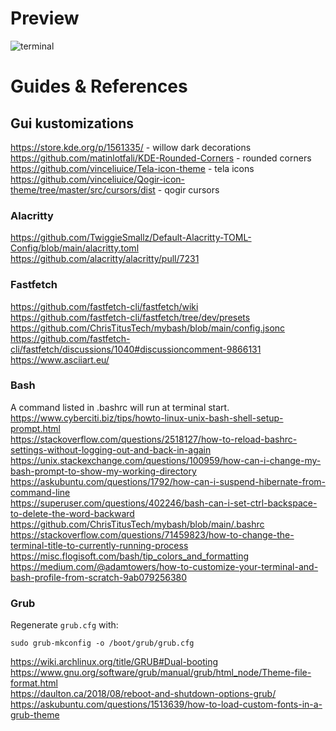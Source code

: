 # Preview

![terminal](https://github.com/user-attachments/assets/8dcb8f6d-e88f-4c86-a41c-aaf96db6d97d)

# Guides & References

## Gui kustomizations
https://store.kde.org/p/1561335/ - willow dark decorations <br />
https://github.com/matinlotfali/KDE-Rounded-Corners - rounded corners <br />
https://github.com/vinceliuice/Tela-icon-theme - tela icons <br />
https://github.com/vinceliuice/Qogir-icon-theme/tree/master/src/cursors/dist - qogir cursors <br />

### Alacritty <br />
https://github.com/TwiggieSmallz/Default-Alacritty-TOML-Config/blob/main/alacritty.toml <br />
https://github.com/alacritty/alacritty/pull/7231 <br />

### Fastfetch <br />
https://github.com/fastfetch-cli/fastfetch/wiki <br />
https://github.com/fastfetch-cli/fastfetch/tree/dev/presets <br />
https://github.com/ChrisTitusTech/mybash/blob/main/config.jsonc <br />
https://github.com/fastfetch-cli/fastfetch/discussions/1040#discussioncomment-9866131 <br />
https://www.asciiart.eu/ <br />

### Bash <br />
A command listed in .bashrc will run at terminal start. <br />
https://www.cyberciti.biz/tips/howto-linux-unix-bash-shell-setup-prompt.html <br />
https://stackoverflow.com/questions/2518127/how-to-reload-bashrc-settings-without-logging-out-and-back-in-again <br />
https://unix.stackexchange.com/questions/100959/how-can-i-change-my-bash-prompt-to-show-my-working-directory <br />
https://askubuntu.com/questions/1792/how-can-i-suspend-hibernate-from-command-line <br />
https://superuser.com/questions/402246/bash-can-i-set-ctrl-backspace-to-delete-the-word-backward <br />
https://github.com/ChrisTitusTech/mybash/blob/main/.bashrc <br />
https://stackoverflow.com/questions/71459823/how-to-change-the-terminal-title-to-currently-running-process <br />
https://misc.flogisoft.com/bash/tip_colors_and_formatting <br />
https://medium.com/@adamtowers/how-to-customize-your-terminal-and-bash-profile-from-scratch-9ab079256380 <br />

### Grub <br />
Regenerate ```grub.cfg``` with:
```
sudo grub-mkconfig -o /boot/grub/grub.cfg
```
https://wiki.archlinux.org/title/GRUB#Dual-booting <br />
https://www.gnu.org/software/grub/manual/grub/html_node/Theme-file-format.html <br />
https://daulton.ca/2018/08/reboot-and-shutdown-options-grub/ <br />
https://askubuntu.com/questions/1513639/how-to-load-custom-fonts-in-a-grub-theme <br />
